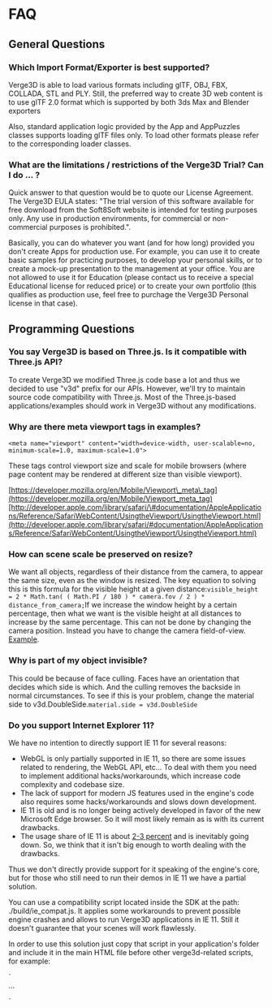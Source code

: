 # FAQ

## General Questions

### Which Import Format/Exporter is best supported?

Verge3D is able to load various formats including glTF, OBJ, FBX, COLLADA, STL and PLY. Still, the preferred way to create 3D web content is to use glTF 2.0 format which is supported by both 3ds Max and Blender exporters

Also, standard application logic provided by the App and AppPuzzles classes supports loading glTF files only. To load other formats please refer to the corresponding loader classes.

### What are the limitations / restrictions of the Verge3D Trial? Can I do ... ?

Quick answer to that question would be to quote our License Agreement. The Verge3D EULA states: "The trial version of this software available for free download from the Soft8Soft website is intended for testing purposes only. Any use in production environments, for commercial or non-commercial purposes is prohibited.".

Basically, you can do whatever you want \(and for how long\) provided you don't create Apps for production use. For example, you can use it to create basic samples for practicing purposes, to develop your personal skills, or to create a mock-up presentation to the management at your office. You are not allowed to use it for Education \(please contact us to receive a special Educational license for reduced price\) or to create your own portfolio \(this qualifies as production use, feel free to purchage the Verge3D Personal license in that case\).

## Programming Questions

### You say Verge3D is based on Three.js. Is it compatible with Three.js API?

To create Verge3D we modified Three.js code base a lot and thus we decided to use "v3d" prefix for our APIs. However, we'll try to maintain source code compatibility with Three.js. Most of the Three.js-based applications/examples should work in Verge3D without any modifications.

### Why are there meta viewport tags in examples?

```text
<meta name="viewport" content="width=device-width, user-scalable=no, minimum-scale=1.0, maximum-scale=1.0">
```

These tags control viewport size and scale for mobile browsers \(where page content may be rendered at different size than visible viewport\).

[https://developer.mozilla.org/en/Mobile/Viewport\_meta\_tag](https://developer.mozilla.org/en/Mobile/Viewport_meta_tag)[http://developer.apple.com/library/safari/\#documentation/AppleApplications/Reference/SafariWebContent/UsingtheViewport/UsingtheViewport.html](http://developer.apple.com/library/safari/#documentation/AppleApplications/Reference/SafariWebContent/UsingtheViewport/UsingtheViewport.html)  


### How can scene scale be preserved on resize?

We want all objects, regardless of their distance from the camera, to appear the same size, even as the window is resized. The key equation to solving this is this formula for the visible height at a given distance:`visible_height = 2 * Math.tan( ( Math.PI / 180 ) * camera.fov / 2 ) * distance_from_camera;`If we increase the window height by a certain percentage, then what we want is the visible height at all distances to increase by the same percentage. This can not be done by changing the camera position. Instead you have to change the camera field-of-view. [Example](http://jsfiddle.net/Q4Jpu/).

### Why is part of my object invisible?

This could be because of face culling. Faces have an orientation that decides which side is which. And the culling removes the backside in normal circumstances. To see if this is your problem, change the material side to v3d.DoubleSide.`material.side = v3d.DoubleSide`

### Do you support Internet Explorer 11?

We have no intention to directly support IE 11 for several reasons:

* WebGL is only partially supported in IE 11, so there are some issues related to rendering, the WebGL API, etc... To deal with them you need to implement additional hacks/workarounds, which increase code complexity and codebase size.
* The lack of support for modern JS features used in the engine's code also requires some hacks/workarounds and slows down development.
* IE 11 is old and is no longer being actively developed in favor of the new Microsoft Edge browser. So it will most likely remain as is with its current drawbacks.
* The usage share of IE 11 is about [2-3 percent](https://www.w3schools.com/Browsers/browsers_explorer.asp) and is inevitably going down. So, we think that it isn't big enough to worth dealing with the drawbacks.

Thus we don't directly provide support for it speaking of the engine's core, but for those who still need to run their demos in IE 11 we have a partial solution.

You can use a compatibility script located inside the SDK at the path: ./build/ie\_compat.js. It applies some workarounds to prevent possible engine crashes and allows to run Verge3D applications in IE 11. Still it doesn't guarantee that your scenes will work flawlessly.

In order to use this solution just copy that script in your application's folder and include it in the main HTML file before other verge3d-related scripts, for example:

`<script src="ie_compat.js"></script>  
 ...   
<script src="v3d.js"></script>   
<script src="my_awesome_app.js"></script>`

